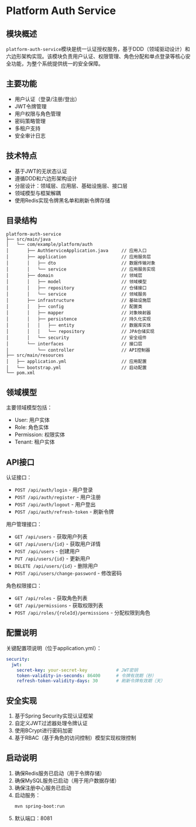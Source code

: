 # Platform Auth Service

## 模块概述
`platform-auth-service`模块是统一认证授权服务，基于DDD（领域驱动设计）和六边形架构实现。该模块负责用户认证、权限管理、角色分配和单点登录等核心安全功能，为整个系统提供统一的安全保障。

## 主要功能
- 用户认证（登录/注册/登出）
- JWT令牌管理
- 用户权限与角色管理
- 密码策略管理
- 多租户支持
- 安全审计日志

## 技术特点
- 基于JWT的无状态认证
- 遵循DDD和六边形架构设计
- 分层设计：领域层、应用层、基础设施层、接口层
- 领域模型与框架解耦
- 使用Redis实现令牌黑名单和刷新令牌存储

## 目录结构
```
platform-auth-service
├── src/main/java
│   └── com/example/platform/auth
│       ├── AuthServiceApplication.java     // 应用入口
│       ├── application                     // 应用服务层
│       │   ├── dto                         // 数据传输对象
│       │   └── service                     // 应用服务实现
│       ├── domain                          // 领域层
│       │   ├── model                       // 领域模型
│       │   ├── repository                  // 仓储接口
│       │   └── service                     // 领域服务
│       ├── infrastructure                  // 基础设施层
│       │   ├── config                      // 配置类
│       │   ├── mapper                      // 对象映射器
│       │   ├── persistence                 // 持久化实现
│       │   │   ├── entity                  // 数据库实体
│       │   │   └── repository              // JPA仓储实现
│       │   └── security                    // 安全组件
│       └── interfaces                      // 接口层
│           └── controller                  // API控制器
├── src/main/resources
│   ├── application.yml                     // 应用配置
│   └── bootstrap.yml                       // 启动配置
└── pom.xml
```

## 领域模型
主要领域模型包括：
- User: 用户实体
- Role: 角色实体
- Permission: 权限实体
- Tenant: 租户实体

## API接口
认证接口：
- `POST /api/auth/login` - 用户登录
- `POST /api/auth/register` - 用户注册
- `POST /api/auth/logout` - 用户登出
- `POST /api/auth/refresh-token` - 刷新令牌

用户管理接口：
- `GET /api/users` - 获取用户列表
- `GET /api/users/{id}` - 获取用户详情
- `POST /api/users` - 创建用户
- `PUT /api/users/{id}` - 更新用户
- `DELETE /api/users/{id}` - 删除用户
- `POST /api/users/change-password` - 修改密码

角色权限接口：
- `GET /api/roles` - 获取角色列表
- `GET /api/permissions` - 获取权限列表
- `POST /api/roles/{roleId}/permissions` - 分配权限到角色

## 配置说明
关键配置项说明（位于application.yml）：

```yaml
security:
  jwt:
    secret-key: your-secret-key           # JWT密钥
    token-validity-in-seconds: 86400      # 令牌有效期（秒）
    refresh-token-validity-days: 30       # 刷新令牌有效期（天）
```

## 安全实现
1. 基于Spring Security实现认证框架
2. 自定义JWT过滤器处理令牌认证
3. 使用BCrypt进行密码加密
4. 基于RBAC（基于角色的访问控制）模型实现权限控制

## 启动说明
1. 确保Redis服务已启动（用于令牌存储）
2. 确保MySQL服务已启动（用于用户数据存储）
3. 确保注册中心服务已启动
4. 启动服务：
   ```bash
   mvn spring-boot:run
   ```
5. 默认端口：8081
